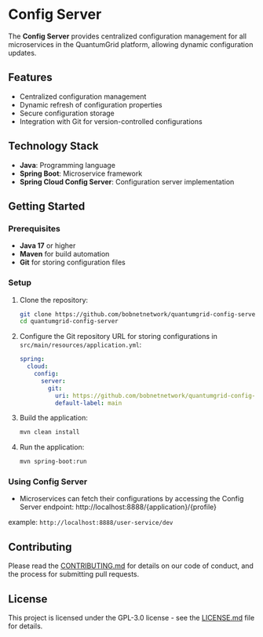 # Config Server

The **Config Server** provides centralized configuration management for all microservices in the QuantumGrid platform, allowing dynamic configuration updates.

## Features

- Centralized configuration management
- Dynamic refresh of configuration properties
- Secure configuration storage
- Integration with Git for version-controlled configurations

## Technology Stack

- **Java**: Programming language
- **Spring Boot**: Microservice framework
- **Spring Cloud Config Server**: Configuration server implementation

## Getting Started

### Prerequisites

- **Java 17** or higher
- **Maven** for build automation
- **Git** for storing configuration files

### Setup

1. Clone the repository:
    ```bash
    git clone https://github.com/bobnetnetwork/quantumgrid-config-server.git
    cd quantumgrid-config-server
    ```

2. Configure the Git repository URL for storing configurations in `src/main/resources/application.yml`:
    ```yaml
    spring:
      cloud:
        config:
          server:
            git:
              uri: https://github.com/bobnetnetwork/quantumgrid-config-repo
              default-label: main
    ```

3. Build the application:
    ```bash
    mvn clean install
    ```

4. Run the application:
    ```bash
    mvn spring-boot:run
    ```

### Using Config Server

- Microservices can fetch their configurations by accessing the Config Server endpoint: http://localhost:8888/{application}/{profile}

example: `http://localhost:8888/user-service/dev`

## Contributing

Please read the [CONTRIBUTING.md](https://github.com/bobnetnetwork/quantumgrid/blob/main/CONTRIBUTING.md) for details on our code of conduct, and the process for submitting pull requests.

## License

This project is licensed under the GPL-3.0 license - see the [LICENSE.md](https://github.com/bobnetnetwork/quantumgrid/blob/main/LICENSE.md) file for details.
